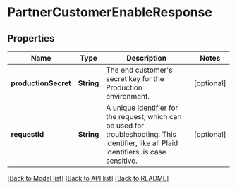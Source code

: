 # PartnerCustomerEnableResponse

## Properties
Name | Type | Description | Notes
------------ | ------------- | ------------- | -------------
**productionSecret** | **String** | The end customer&#39;s secret key for the Production environment. | [optional] 
**requestId** | **String** | A unique identifier for the request, which can be used for troubleshooting. This identifier, like all Plaid identifiers, is case sensitive. | [optional] 

[[Back to Model list]](../README.md#documentation-for-models) [[Back to API list]](../README.md#documentation-for-api-endpoints) [[Back to README]](../README.md)



